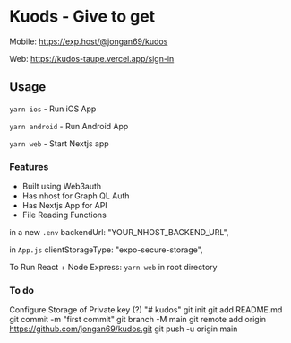 # Kuods - Give to get

Mobile: <https://exp.host/@jongan69/kudos>

Web: https://kudos-taupe.vercel.app/sign-in

## Usage

`yarn ios` - Run iOS App

`yarn android` - Run Android App

`yarn web` - Start Nextjs app

### Features

- Built using Web3auth
- Has nhost for Graph QL Auth
- Has Nextjs App for API
- File Reading Functions

in a new `.env`
   backendUrl: "YOUR_NHOST_BACKEND_URL",

in `App.js`
  clientStorageType: "expo-secure-storage",

To Run React + Node Express:
  `yarn web` in root directory

### To do

Configure Storage of Private key (?)
"# kudos"  git init git add README.md git commit -m "first commit" git branch -M main git remote add origin https://github.com/jongan69/kudos.git git push -u origin main
